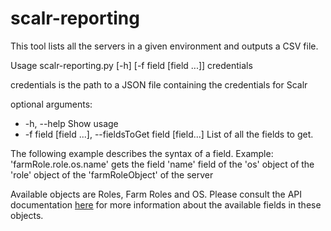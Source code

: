 # scalr-reporting

This tool lists all the servers in a given environment and outputs a CSV file.

Usage scalr-reporting.py [-h] [-f field [field ...]] credentials

credentials is the path to a JSON file containing the credentials for Scalr

optional arguments:

- -h, --help Show usage
- -f field [field ...], --fieldsToGet field [field...] List of all the fields to get.

The following example describes the syntax of a field.
Example: 'farmRole.role.os.name' gets the field 'name' field of the 'os' object of the 'role' object of the 'farmRoleObject' of the server

Available objects are Roles, Farm Roles and OS. Please consult the API documentation [here](https://api-explorer.scalr.com) for more information about the available fields in these objects.
